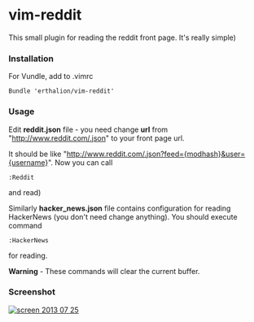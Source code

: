 vim-reddit
==========

This small plugin for reading the reddit front page. It's really simple)

### Installation
For Vundle, add to .vimrc

```
Bundle 'erthalion/vim-reddit'
```

### Usage
Edit **reddit.json** file - you need change **url** from "http://www.reddit.com/.json" to your front page url.

It should be like "http://www.reddit.com/.json?feed={modhash}&user={username}".
Now you can call

```
:Reddit
```
and read)

Similarly **hacker_news.json** file contains configuration for reading HackerNews (you don't need change anything).
You should execute command

```
:HackerNews
```
for reading.

**Warning** - These commands will clear the current buffer.

### Screenshot
<a href='http://postimg.org/image/asuz30rnf/' target='_blank'><img src='http://s17.postimg.org/asuz30rnf/screen_2013_07_25.jpg' border='0' alt="screen 2013 07 25" /></a>
